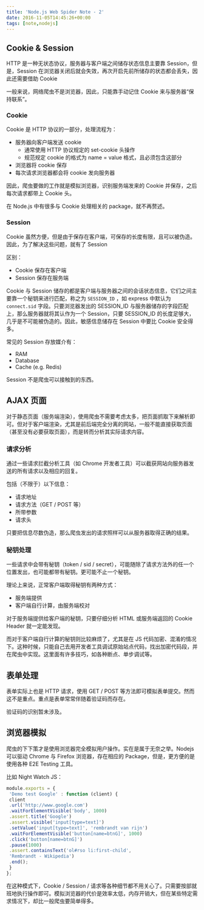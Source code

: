 ```yaml
---
title: 'Node.js Web Spider Note - 2'
date: 2016-11-05T14:45:26+00:00
tags: [note,nodejs]
---
```


## Cookie & Session

HTTP 是一种无状态协议，服务器与客户端之间储存状态信息主要靠 Session，但是，Session 在浏览器关闭后就会失效，再次开启先前所储存的状态都会丢失，因此还需要借助 Cookie

一般来说，网络爬虫不是浏览器，因此，只能靠手动记住 Cookie 来与服务器“保持联系”。

### Cookie

Cookie 是 HTTP 协议的一部分，处理流程为：

  * 服务器向客户端发送 cookie 
      * 通常使用 HTTP 协议规定的 set-cookie 头操作
      * 规范规定 cookie 的格式为 name = value 格式，且必须包含这部分
  * 浏览器将 cookie 保存
  * 每次请求浏览器都会将 cookie 发向服务器

因此，爬虫要做的工作就是模拟浏览器，识别服务端发来的 Cookie 并保存，之后每次请求都带上 Cookie 头。

在 Node.js 中有很多与 Cookie 处理相关的 package，就不再赘述。

### Session

Cookie 虽然方便，但是由于保存在客户端，可保存的长度有限，且可以被伪造。因此，为了解决这些问题，就有了 Session

区别：

  * Cookie 保存在客户端
  * Session 保存在服务端

Cookie 与 Session 储存的都是客户端与服务器之间的会话状态信息，它们之间主要靠一个秘钥来进行匹配，称之为 `SESSION_ID` ，如 express 中默认为 `connect.sid` 字段。只要浏览器发出的 SESSION\_ID 与服务器储存的字段匹配上，那么服务器就将其认作为一个 Session，只要 SESSION\_ID 的长度足够大，几乎是不可能被伪造的。因此，敏感信息储存在 Session 中要比 Cookie 安全得多。

常见的 Session 存放媒介有：

  * RAM
  * Database
  * Cache (e.g. Redis)

Session 不是爬虫可以接触到的东西。

## AJAX 页面

对于静态页面（服务端渲染），使用爬虫不需要考虑太多，把页面抓取下来解析即可。但对于客户端渲染，尤其是前后端完全分离的网站，一般不能直接获取页面（甚至没有必要获取页面），而是转而分析其实际请求内容。

### 请求分析

通过一些请求拦截分析工具（如 Chrome 开发者工具）可以截获网站向服务器发送的所有请求以及相应的回复。

包括（不限于）以下信息：

  * 请求地址
  * 请求方法（GET / POST 等）
  * 所带参数
  * 请求头

只要把信息尽数伪造，那么爬虫发出的请求照样可以从服务器取得正确的结果。

### 秘钥处理

一些请求中会带有秘钥（token / sid / secret），可能随除了请求方法外的任一个位置发出，也可能都带有秘钥。更可能不止一个秘钥。

理论上来说，正常客户端取得秘钥有两种方式：

  * 服务端提供
  * 客户端自行计算，由服务端校对

对于服务端提供给客户端的秘钥，只要仔细分析 HTML 或服务端返回的 Cookie Header 就一定能发现。

而对于客户端自行计算的秘钥则比较麻烦了，尤其是在 JS 代码加密、混淆的情况下。这种时候，只能自己去用开发者工具调试原始站点代码，找出加密代码段，并在爬虫中实现。这里面有许多技巧，如各种断点、单步调试等。

## 表单处理

表单实际上也是 HTTP 请求，使用 GET / POST 等方法即可模拟表单提交。然而这不是重点。重点是表单常常伴随着验证码而存在。

验证码的识别暂未涉及。

## 浏览器模拟

爬虫的下下策才是使用浏览器完全模拟用户操作。实在是属于无奈之举。Nodejs 可以驱动 Chrome 与 Firefox 浏览器，存在相应的 Package，但是，更方便的是使用各种 E2E Testing 工具。

比如 Night Watch JS：

```javascript
module.exports = {
 'Demo test Google' : function (client) {
 client
 .url('http://www.google.com')
 .waitForElementVisible('body', 1000)
 .assert.title('Google')
 .assert.visible('input[type=text]')
 .setValue('input[type=text]', 'rembrandt van rijn')
 .waitForElementVisible('button[name=btnG]', 1000)
 .click('button[name=btnG]')
 .pause(1000)
 .assert.containsText('ol#rso li:first-child',
 'Rembrandt - Wikipedia')
 .end();
 }
};
```

在这种模式下，Cookie / Session / 请求等各种细节都不用关心了。只需要按部就班地执行操作即可。模拟浏览器的代价是效率太低，内存开销大，但在某些特定需求情况下，却比一般爬虫要简单得多。

&nbsp;
